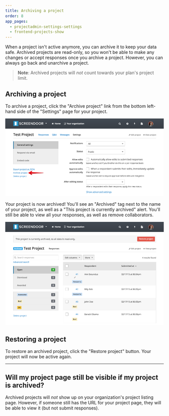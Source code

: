 ```yaml
---
title: Archiving a project
order: 8
app_pages:
  - projectadmin-settings-settings
  - frontend-projects-show
---
```


When a project isn't active anymore, you can archive it to keep your data safe. Archived projects are read-only, so you won't be able to make any changes or accept responses once you archive a project. However, you can always go back and unarchive a project.

> **Note**: Archived projects will *not* count towards your plan's project limit.

## Archiving a project

To archive a project, click the "Archive project" link from the bottom left-hand side of the "Settings" page for your project.

![archive project](../images/archive_project.png)

Your project is now archived! You'll see an "Archived" tag next to the name of your project, as well as a "This project is currently archived" alert. You'll still be able to view all your responses, as well as remove collaborators.

![archived](../images/archived.png)


## Restoring a project

To restore an archived project, click the "Restore project" button. Your project will now be active again.

---

## Will my project page still be visible if my project is archived?
Archived projects will *not* show up on your organization's project listing page. However, if someone still has the URL for your project page, they will be able to view it (but not submit responses).
